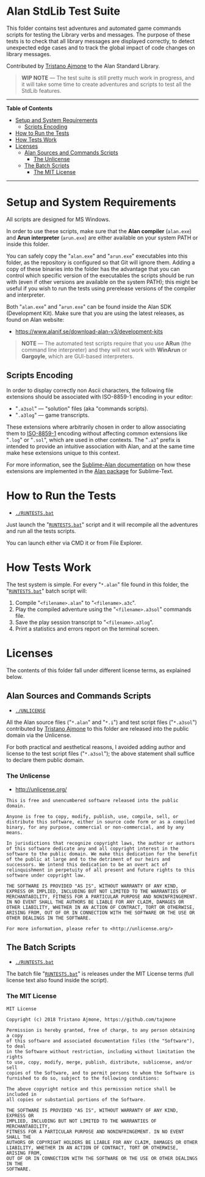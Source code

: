 # Alan StdLib Test Suite

This folder contains test adventures and automated game commands scripts for testing the Library verbs and messages. The purpose of these tests is to check that all library messages are displayed correctly, to detect unexpected edge cases and to track the global impact of code changes on library messages.

Contributed by [Tristano Ajmone] to the Alan Standard Library.

> __WIP NOTE__ — The test suite is still pretty much work in progress, and it will take some time to create adventures and scripts to test all the StdLib features.

-----

**Table of Contents**

<!-- MarkdownTOC autolink="true" bracket="round" autoanchor="false" lowercase="only_ascii" uri_encoding="true" levels="1,2,3" -->

- [Setup and System Requirements](#setup-and-system-requirements)
    - [Scripts Encoding](#scripts-encoding)
- [How to Run the Tests](#how-to-run-the-tests)
- [How Tests Work](#how-tests-work)
- [Licenses](#licenses)
    - [Alan Sources and Commands Scripts](#alan-sources-and-commands-scripts)
        - [The Unlicense](#the-unlicense)
    - [The Batch Scripts](#the-batch-scripts)
        - [The MIT License](#the-mit-license)

<!-- /MarkdownTOC -->

-----

# Setup and System Requirements

All scripts are designed for MS Windows.

In order to use these scripts, make sure that the __Alan compiler__ (`alan.exe`) and __Arun interpreter__ (`arun.exe`) are either available on your system PATH or inside this folder. 

You can safely copy the "`alan.exe`" and "`arun.exe`" executables into this folder, as the repository is configured so that Git will ignore them. Adding a copy of these binaries into the folder has the advantage that you can control which specific version of the executables the scripts should be run with (even if other versions are available on the system PATH); this might be useful if you wish to run the tests using prerelease versions of the compiler and interpreter.

Both "`alan.exe`" and "`arun.exe`" can be found inside the Alan SDK (Development Kit). Make sure that you are using the latest releases, as found on Alan website:

- https://www.alanif.se/download-alan-v3/development-kits

> __NOTE__ — The automated test scripts require that you use __ARun__ (the command line interpreter) and they will not work with __WinArun__ or __Gargoyle__, which are GUI-based interpreters.

## Scripts Encoding

In order to display correctly non Ascii characters, the following file extensions should be associated with ISO-8859-1 encoding in your editor:

- "`.a3sol`" — "solution" files (aka "commands scripts).
- "`.a3log`" — game transcripts.

These extensions where arbitrarily chosen in order to allow associating them to [ISO-8859-1] encoding without affecting common extensions like "`.log`" or "`.sol`", which are used in other contexts. The "`.a3`" prefix is intended to provide an intuitive association with Alan, and at the same time make hese extensions unique to this context.

For more information, see the [Sublime-Alan documentation] on how these extensions are implemented in the [Alan package] for Sublime-Text.


# How to Run the Tests

- [`./RUNTESTS.bat`][RUNTESTS]

Just launch the "[`RUNTESTS.bat`][RUNTESTS]" script and it will recompile all the adventures and run all the tests scripts.

You can launch either via CMD it or from File Explorer.

# How Tests Work

The test system is simple. For every "`*.alan`" file found in this folder, the "[`RUNTESTS.bat`][RUNTESTS]" batch script will:

1. Compile "`<filename>.alan`" to "`<filename>.a3c`".
2. Play the compiled adventure using the "`<filename>.a3sol`" commands file.
3. Save the play session transcript to "`<filename>.a3log`".
4. Print a statistics and errors report on the terminal screen.


# Licenses

The contents of this folder fall under different license terms, as explained below.

## Alan Sources and Commands Scripts

- [`./UNLICENSE`][Unlicense]

All the Alan source files ("`*.alan`" and "`*.i`") and test script files ("`*.a3sol`") contributed by [Tristano Ajmone] to this folder are released into the public domain via the Unlicense.

For both practical and aesthetical reasons, I avoided adding author and license to the test script files ("`*.a3sol`"); the above statement shall suffice to declare them public domain.

### The Unlicense

- http://unlicense.org/

```
This is free and unencumbered software released into the public domain.

Anyone is free to copy, modify, publish, use, compile, sell, or
distribute this software, either in source code form or as a compiled
binary, for any purpose, commercial or non-commercial, and by any
means.

In jurisdictions that recognize copyright laws, the author or authors
of this software dedicate any and all copyright interest in the
software to the public domain. We make this dedication for the benefit
of the public at large and to the detriment of our heirs and
successors. We intend this dedication to be an overt act of
relinquishment in perpetuity of all present and future rights to this
software under copyright law.

THE SOFTWARE IS PROVIDED "AS IS", WITHOUT WARRANTY OF ANY KIND,
EXPRESS OR IMPLIED, INCLUDING BUT NOT LIMITED TO THE WARRANTIES OF
MERCHANTABILITY, FITNESS FOR A PARTICULAR PURPOSE AND NONINFRINGEMENT.
IN NO EVENT SHALL THE AUTHORS BE LIABLE FOR ANY CLAIM, DAMAGES OR
OTHER LIABILITY, WHETHER IN AN ACTION OF CONTRACT, TORT OR OTHERWISE,
ARISING FROM, OUT OF OR IN CONNECTION WITH THE SOFTWARE OR THE USE OR
OTHER DEALINGS IN THE SOFTWARE.

For more information, please refer to <http://unlicense.org/>
```


## The Batch Scripts

- [`./RUNTESTS.bat`][RUNTESTS]

The batch file "[`RUNTESTS.bat`][RUNTESTS]" is releases under the MIT License terms (full license text also found inside the script).

### The MIT License

```
MIT License

Copyright (c) 2018 Tristano Ajmone, https://github.com/tajmone

Permission is hereby granted, free of charge, to any person obtaining a copy
of this software and associated documentation files (the "Software"), to deal
in the Software without restriction, including without limitation the rights
to use, copy, modify, merge, publish, distribute, sublicense, and/or sell
copies of the Software, and to permit persons to whom the Software is
furnished to do so, subject to the following conditions:

The above copyright notice and this permission notice shall be included in
all copies or substantial portions of the Software.

THE SOFTWARE IS PROVIDED "AS IS", WITHOUT WARRANTY OF ANY KIND, EXPRESS OR
IMPLIED, INCLUDING BUT NOT LIMITED TO THE WARRANTIES OF MERCHANTABILITY,
FITNESS FOR A PARTICULAR PURPOSE AND NONINFRINGEMENT. IN NO EVENT SHALL THE
AUTHORS OR COPYRIGHT HOLDERS BE LIABLE FOR ANY CLAIM, DAMAGES OR OTHER
LIABILITY, WHETHER IN AN ACTION OF CONTRACT, TORT OR OTHERWISE, ARISING FROM,
OUT OF OR IN CONNECTION WITH THE SOFTWARE OR THE USE OR OTHER DEALINGS IN THE
SOFTWARE.
```


<!-----------------------------------------------------------------------------
                               REFERENCE LINKS                                
------------------------------------------------------------------------------>


[Tristano Ajmone]: https://github.com/tajmone "Visit Tristano Ajmone's profile on GitHub"

[ISO-8859-1]: https://en.wikipedia.org/wiki/ISO/IEC_8859-1 "Read Wikipedia's page on ISO-8859-1"

<!-- PORJECT FILES -->

[RUNTESTS]: ./RUNTESTS.bat  "View the batch file source"
[Unlicense]: ./UNLICENSE    "View the full text of the Unlicense terms"


<!-- Sublime-Alan -->

[Sublime-Alan documentation]: https://github.com/tajmone/sublime-alan#transcipt-and-solution-syntaxes "Go to Sublime-Alan documentation on Alan Solution and Transcript files"
[Alan package]: https://github.com/tajmone/sublime-alan "Go to the Sublime-Alan project, a package that adds Alan syntax support to Sublime Text"


<!-- EOF -->
